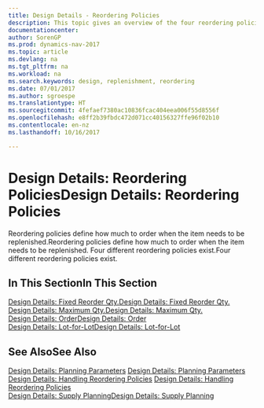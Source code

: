 ```yaml
---
title: Design Details - Reordering Policies
description: This topic gives an overview of the four reordering policies that are available for replenishment.
documentationcenter: 
author: SorenGP
ms.prod: dynamics-nav-2017
ms.topic: article
ms.devlang: na
ms.tgt_pltfrm: na
ms.workload: na
ms.search.keywords: design, replenishment, reordering
ms.date: 07/01/2017
ms.author: sgroespe
ms.translationtype: HT
ms.sourcegitcommit: 4fefaef7380ac10836fcac404eea006f55d8556f
ms.openlocfilehash: e8ff2b39fbdc472d071cc40156327ffe96f02b10
ms.contentlocale: en-nz
ms.lasthandoff: 10/16/2017

---
```

# <a name="design-details-reordering-policies"></a><span data-ttu-id="ba4f7-103">Design Details: Reordering Policies</span><span class="sxs-lookup"><span data-stu-id="ba4f7-103">Design Details: Reordering Policies</span></span>
<span data-ttu-id="ba4f7-104">Reordering policies define how much to order when the item needs to be replenished.</span><span class="sxs-lookup"><span data-stu-id="ba4f7-104">Reordering policies define how much to order when the item needs to be replenished.</span></span> <span data-ttu-id="ba4f7-105">Four different reordering policies exist.</span><span class="sxs-lookup"><span data-stu-id="ba4f7-105">Four different reordering policies exist.</span></span>  

## <a name="in-this-section"></a><span data-ttu-id="ba4f7-106">In This Section</span><span class="sxs-lookup"><span data-stu-id="ba4f7-106">In This Section</span></span>  
[<span data-ttu-id="ba4f7-107">Design Details: Fixed Reorder Qty.</span><span class="sxs-lookup"><span data-stu-id="ba4f7-107">Design Details: Fixed Reorder Qty.</span></span>](design-details-fixed-reorder-qty.md)  
[<span data-ttu-id="ba4f7-108">Design Details: Maximum Qty.</span><span class="sxs-lookup"><span data-stu-id="ba4f7-108">Design Details: Maximum Qty.</span></span>](design-details-maximum-qty.md)  
[<span data-ttu-id="ba4f7-109">Design Details: Order</span><span class="sxs-lookup"><span data-stu-id="ba4f7-109">Design Details: Order</span></span>](design-details-order.md)  
[<span data-ttu-id="ba4f7-110">Design Details: Lot-for-Lot</span><span class="sxs-lookup"><span data-stu-id="ba4f7-110">Design Details: Lot-for-Lot</span></span>](design-details-lot-for-lot.md)  

## <a name="see-also"></a><span data-ttu-id="ba4f7-111">See Also</span><span class="sxs-lookup"><span data-stu-id="ba4f7-111">See Also</span></span>  
<span data-ttu-id="ba4f7-112">[Design Details: Planning Parameters](design-details-planning-parameters.md) </span><span class="sxs-lookup"><span data-stu-id="ba4f7-112">[Design Details: Planning Parameters](design-details-planning-parameters.md) </span></span>  
<span data-ttu-id="ba4f7-113">[Design Details: Handling Reordering Policies](design-details-handling-reordering-policies.md) </span><span class="sxs-lookup"><span data-stu-id="ba4f7-113">[Design Details: Handling Reordering Policies](design-details-handling-reordering-policies.md) </span></span>  
[<span data-ttu-id="ba4f7-114">Design Details: Supply Planning</span><span class="sxs-lookup"><span data-stu-id="ba4f7-114">Design Details: Supply Planning</span></span>](design-details-supply-planning.md)

